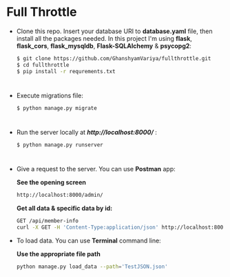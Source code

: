 # Full Throttle

* Clone this repo. Insert your database URI to __database.yaml__ file, then install all the packages needed. In this project I'm using __flask__, __flask_cors__, __flask_mysqldb__, __Flask-SQLAlchemy__ & __psycopg2__:
    ```bash
    $ git clone https://github.com/GhanshyamVariya/fullthrottle.git
    $ cd fullthrottle
    $ pip install -r requrements.txt
    ```

#

*  Execute migrations file:
    ```bash
    $ python manage.py migrate
    ```

#

*  Run the server locally at __*http://localhost:8000/*__ :
    ```bash
    $ python manage.py runserver
    ```

#

* Give a request to the server. You can use __Postman__ app:
    
    __See the opening screen__
    ```bash
    http://localhost:8000/admin/
    ```
    __Get all data & specific data by id:__
    ```bash
    GET /api/member-info
    curl -X GET -H 'Content-Type:application/json' http://localhost:8000/api/member-info
    ```

* To load data. You can use __Terminal__ command line:
   
    __Use the appropriate file path__
    ```bash
    python manage.py load_data --path='TestJSON.json'
    ```